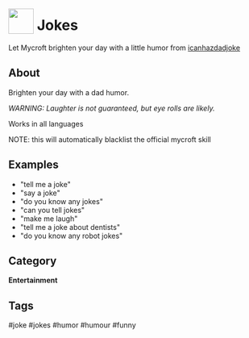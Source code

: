 # <img src='https://raw.githack.com/FortAwesome/Font-Awesome/master/svgs/solid/laugh.svg' card_color='#22a7f0' width='50' height='50' style='vertical-align:bottom'/> Jokes
 Let Mycroft brighten your day with a little humor from [icanhazdadjoke](icanhazdadjoke.com)

## About 
Brighten your day with a dad humor.  

 _WARNING:  Laughter is not guaranteed, but eye rolls are likely._

Works in all languages

NOTE: this will automatically blacklist the official mycroft skill

## Examples 
* "tell me a joke"
* "say a joke"
* "do you know any jokes"
* "can you tell jokes"
* "make me laugh"
* "tell me a joke about dentists"
* "do you know any robot jokes"


## Category
**Entertainment**

## Tags
#joke
#jokes
#humor
#humour
#funny

